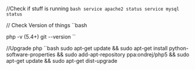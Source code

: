//Check if stuff is running
``bash
service apache2 status
service mysql status
``

// Check Version of things
``bash

php -v (5.4+)
git --version
``

//Upgrade php
``bash
sudo apt-get update && 
sudo apt-get install python-software-properties && 
sudo add-apt-repository ppa:ondrej/php5 && 
sudo apt-get update && 
sudo apt-get dist-upgrade
```
